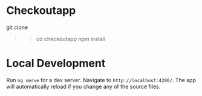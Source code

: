 # Checkoutapp

git clone <Repo URL>
>> cd checkoutapp
npm install

# Local Development
Run `ng serve` for a dev server. Navigate to `http://localhost:4200/`. The app will automatically reload if you change any of the source files.

